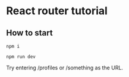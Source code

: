 # React router tutorial

## How to start

`npm i`

`npm run dev`

Try entering /profiles or /something as the URL.
